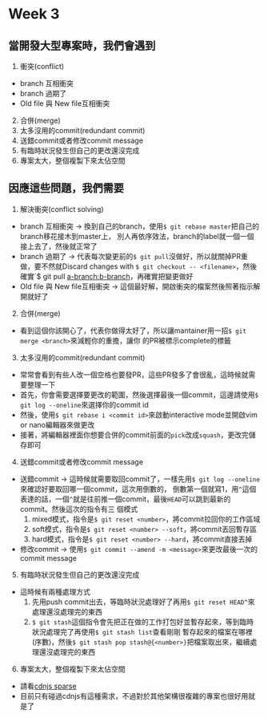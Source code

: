 # Week 3
## 當開發大型專案時，我們會遇到
1) 衝突(conflict)
  * branch 互相衝突
  * branch 過期了
  * Old file 與 New file互相衝突
2) 合併(merge)
3) 太多沒用的commit(redundant commit)
4) 送錯commit或者修改commit message
5) 有臨時狀況發生但自己的更改還沒完成
6) 專案太大，整個複製下來太佔空間

## 因應這些問題，我們需要
1) 解決衝突(conflict solving)
  * branch 互相衝突 -> 換到自己的branch，使用`$ git rebase master`把自己的branch移花接木到master上，
  別人再依序效法，branch的label就一個一個接上去了，然後就正常了
  * branch 過期了 -> 代表每次變更前的`$ git pull`沒做好，所以就關掉PR重做，要不然就Discard changes with
  `$ git checkout -- <filename>`，然後確實`$ git pull <remote> <a-branch:b-branch>，再確實把變更做好
  * Old file 與 New file互相衝突 -> 這個最好解，開啟衝突的檔案然後照著指示解開就好了
2) 合併(merge)
  * 看到這個你該開心了，代表你做得太好了，所以讓mantainer用一招`$ git merge <branch>`來減輕你的重擔，讓你
  的PR被標示complete的標籤
3) 太多沒用的commit(redundant commit)
  * 常常會看到有些人改一個空格也要發PR，這些PR發多了會很亂，這時候就需要整理一下
  * 首先，你會需要選擇要更改的範圍，然後選擇最後一個commit，這邊請使用`$ git log --oneline`來選擇你的commit id
  * 然後，使用`$ git rebase i <commit id>`來啟動interactive mode並開啟vim or nano編輯器來做更改
  * 接著，將編輯器裡面你想要合併的commit前面的`pick`改成`squash`，更改完儲存即可
4) 送錯commit或者修改commit message
  * 送錯commit -> 這時候就需要取回commit了，一樣先用`$ git log --oneline`來確認好要取回哪一個commit，這次用倒數的，
  倒數第一個就寫1，用`^`這個表達的話，一個`^`就是往前推一個commit，最後`HEAD`可以跳到最新的commit。然後這次的指令有三
  個模式
    1) mixed模式，指令是`$ git reset <number>`，將commit拉回你的工作區域
    2) soft模式，指令是`$ git reset <number> --soft`，將commit丟回暫存區
    3) hard模式，指令是`$ git reset <number> --hard`，將commit直接丟掉
  * 修改commit -> 使用`$ git commit --amend -m <message>`來更改最後一次的commit message
5) 有臨時狀況發生但自己的更改還沒完成
  * 這時候有兩種處理方式
    1) 先用push commit出去，等臨時狀況處理好了再用`$ git reset HEAD^`來處理還沒處理完的東西
    2) `$ git stash`這個指令會先把正在做的工作打包好並暫存起來，等到臨時狀況處理完了再使用`$ git stash list`查看剛剛
    暫存起來的檔案在哪裡(序數)，然後`$ git stash pop stash@{<number>}`把檔案取出來，繼續處理還沒處理完的東西
6) 專案太大，整個複製下來太佔空間
  * 請看[cdnjs sparse](https://github.com/cdnjs/cdnjs/blob/master/documents/sparseCheckout.md)
  * 目前只有碰過cdnjs有這種需求，不過對於其他架構很複雜的專案也很好用就是了
